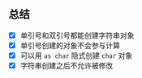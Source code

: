 ## 总结

- [x] 单引号和双引号都能创建字符串对象
- [x] 单引号创建的对象不会参与计算
- [x] 可以用 `as char` 隐式创建 `char` 对象
- [x] 字符串创建之后不允许被修改